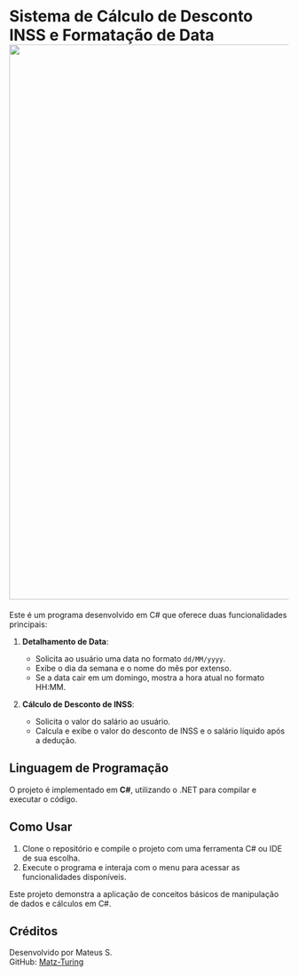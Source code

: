 # Sistema de Cálculo de Desconto INSS e Formatação de Data <img src="https://user-images.githubusercontent.com/74038190/212284115-f47cd8ff-2ffb-4b04-b5bf-4d1c14c0247f.gif" width="1000">

Este é um programa desenvolvido em C# que oferece duas funcionalidades principais:

1. **Detalhamento de Data**:
   - Solicita ao usuário uma data no formato `dd/MM/yyyy`.
   - Exibe o dia da semana e o nome do mês por extenso.
   - Se a data cair em um domingo, mostra a hora atual no formato HH:MM.

2. **Cálculo de Desconto de INSS**:
   - Solicita o valor do salário ao usuário.
   - Calcula e exibe o valor do desconto de INSS e o salário líquido após a dedução.

## Linguagem de Programação

O projeto é implementado em **C#**, utilizando o .NET para compilar e executar o código.

## Como Usar

1. Clone o repositório e compile o projeto com uma ferramenta C# ou IDE de sua escolha.
2. Execute o programa e interaja com o menu para acessar as funcionalidades disponíveis.

Este projeto demonstra a aplicação de conceitos básicos de manipulação de dados e cálculos em C#.

## Créditos

Desenvolvido por Mateus S.  
GitHub: [Matz-Turing](https://github.com/Matz-Turing)
